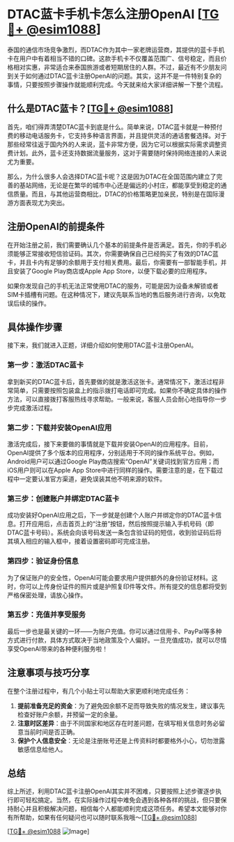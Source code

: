 # DTAC蓝卡手机卡怎么注册OpenAI [[TG💪+ @esim1088](https://t.me/s/esim1088)]

泰国的通信市场竞争激烈，而DTAC作为其中一家老牌运营商，其提供的蓝卡手机卡在用户中有着相当不错的口碑。这款手机卡不仅覆盖范围广、信号稳定，而且价格相对实惠，非常适合来泰国旅游或者短期居住的人群。不过，最近有不少朋友问到关于如何通过DTAC蓝卡注册OpenAI的问题。其实，这并不是一件特别复杂的事情，只要按照步骤操作就能顺利完成。今天就来给大家详细讲解一下整个流程。

## 什么是DTAC蓝卡？[[TG💪+ @esim1088](https://t.me/s/esim1088)]

首先，咱们得弄清楚DTAC蓝卡到底是什么。简单来说，DTAC蓝卡就是一种预付费的移动电话服务卡，它支持多种语言界面，并且提供灵活的通话套餐选择。对于那些经常往返于国内外的人来说，蓝卡非常方便，因为它可以根据实际需求调整资费计划。此外，蓝卡还支持数据流量服务，这对于需要随时保持网络连接的人来说尤为重要。

那么，为什么很多人会选择DTAC蓝卡呢？这是因为DTAC在全国范围内建立了完善的基站网络，无论是在繁华的城市中心还是偏远的小村庄，都能享受到稳定的通信质量。而且，与其他运营商相比，DTAC的价格策略更加亲民，特别是在国际漫游方面表现尤为突出。

## 注册OpenAI的前提条件

在开始注册之前，我们需要确认几个基本的前提条件是否满足。首先，你的手机必须能够正常接收短信验证码。其次，你需要确保自己已经购买了有效的DTAC蓝卡，并且卡内有足够的余额用于支付相关费用。最后，你需要有一部智能手机，并且安装了Google Play商店或Apple App Store，以便下载必要的应用程序。

如果你发现自己的手机无法正常使用DTAC的服务，可能是因为设备未解锁或者SIM卡插槽有问题。在这种情况下，建议先联系当地的售后服务进行咨询，以免耽误后续的操作。

## 具体操作步骤

接下来，我们就进入正题，详细介绍如何使用DTAC蓝卡注册OpenAI。

### 第一步：激活DTAC蓝卡

拿到新买的DTAC蓝卡后，首先要做的就是激活这张卡。通常情况下，激活过程非常简单，只需要按照包装盒上的指示拨打电话即可完成。如果你不确定具体的操作方法，可以直接拨打客服热线寻求帮助。一般来说，客服人员会耐心地指导你一步步完成激活过程。

### 第二步：下载并安装OpenAI应用

激活完成后，接下来要做的事情就是下载并安装OpenAI的应用程序。目前，OpenAI提供了多个版本的应用程序，分别适用于不同的操作系统平台。例如，Android用户可以通过Google Play商店搜索“OpenAI”关键词找到官方应用；而iOS用户则可以在Apple App Store中进行同样的操作。需要注意的是，在下载过程中一定要认准官方渠道，避免误装其他不明来源的软件。

### 第三步：创建账户并绑定DTAC蓝卡

成功安装好OpenAI应用之后，下一步就是创建个人账户并绑定你的DTAC蓝卡信息。打开应用后，点击首页上的“注册”按钮，然后按照提示输入手机号码（即DTAC蓝卡号码）。系统会向该号码发送一条包含验证码的短信，收到验证码后将其填入相应的输入框中，接着设置密码即可完成注册。

### 第四步：验证身份信息

为了保证账户的安全性，OpenAI可能会要求用户提供额外的身份验证材料。这时，你可以上传身份证件的照片或是护照复印件等文件。所有提交的信息都将受到严格保密处理，请放心操作。

### 第五步：充值并享受服务

最后一步也是最关键的一环——为账户充值。你可以通过信用卡、PayPal等多种方式进行付款，具体方式取决于当地政策及个人偏好。一旦充值成功，就可以尽情享受OpenAI带来的各种便利服务啦！

## 注意事项与技巧分享

在整个注册过程中，有几个小贴士可以帮助大家更顺利地完成任务：

1. **提前准备充足的资金**：为了避免因余额不足而导致失败的情况发生，建议事先检查好账户余额，并预留一定的余量。
2. **注意时区差异**：由于不同国家和地区存在时差问题，在填写相关信息时务必留意当前时间是否正确。
3. **保护个人信息安全**：无论是注册账号还是上传资料时都要格外小心，切勿泄露敏感信息给他人。

## 总结

综上所述，利用DTAC蓝卡注册OpenAI其实并不困难，只要按照上述步骤逐步执行即可轻松搞定。当然，在实际操作过程中难免会遇到各种各样的挑战，但只要保持耐心并且积极解决问题，相信每个人都能顺利完成这项任务。希望本文能够对你有所帮助，如果有任何疑问也可以随时联系我哦～[[TG💪+ @esim1088](https://t.me/s/esim1088)]

[[TG💪+ @esim1088](https://t.me/s/esim1088) ![Image](https://i.postimg.cc/4NQfJmqS/Snipaste-2025-05-13-00-14-12.png)]